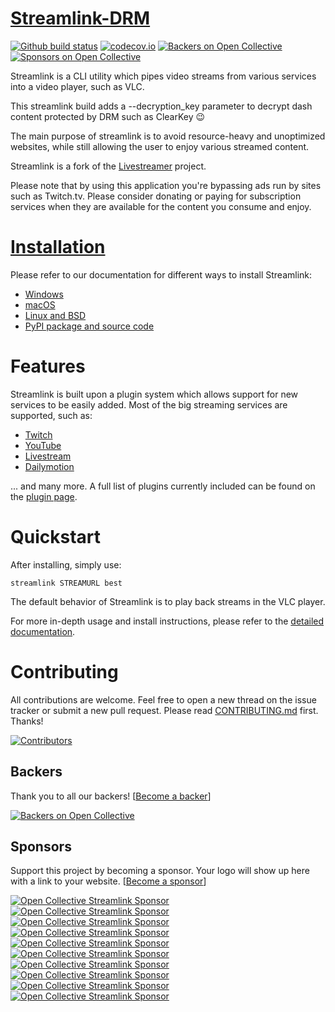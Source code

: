 # [Streamlink-DRM][streamlink-website]

[![Github build status][workflow-status-badge]][workflow-status]
[![codecov.io][codecov-coverage-badge]][codecov-coverage] [![Backers on Open Collective][opencollective-backers-badge]](#backers) [![Sponsors on Open Collective][opencollective-sponsors-badge]](#sponsors)

Streamlink is a CLI utility which pipes video streams from various services into a video player, such as VLC.

This streamlink build adds a --decryption_key parameter to decrypt dash content protected by DRM such as ClearKey 😉

The main purpose of streamlink is to avoid resource-heavy and unoptimized websites, while still allowing the user to enjoy various streamed content.

Streamlink is a fork of the [Livestreamer][livestreamer] project.

Please note that by using this application you're bypassing ads run by
sites such as Twitch.tv. Please consider donating or paying for subscription
services when they are available for the content you consume and enjoy.


# [Installation][streamlink-installation]

Please refer to our documentation for different ways to install Streamlink:

- [Windows][streamlink-installation-windows]
- [macOS][streamlink-installation-macos]
- [Linux and BSD][streamlink-installation-linux-and-bsd]
- [PyPI package and source code][streamlink-installation-pypi-source]

# Features

Streamlink is built upon a plugin system which allows support for new services to be easily added.
Most of the big streaming services are supported, such as:

- [Twitch](https://www.twitch.tv)
- [YouTube](https://www.youtube.com)
- [Livestream](https://livestream.com)
- [Dailymotion](https://www.dailymotion.com)

... and many more. A full list of plugins currently included can be found on the [plugin page][streamlink-plugins].


# Quickstart

After installing, simply use:

```
streamlink STREAMURL best
```

The default behavior of Streamlink is to play back streams in the VLC player.

For more in-depth usage and install instructions, please refer to the [detailed documentation][streamlink-documentation].


# Contributing

All contributions are welcome.
Feel free to open a new thread on the issue tracker or submit a new pull request.
Please read [CONTRIBUTING.md][contributing] first. Thanks!

[![Contributors][opencollective-contributors]][contributors]


## Backers

Thank you to all our backers! \[[Become a backer][opencollective-backer]\]

[![Backers on Open Collective][opencollective-backers-image]][opencollective-backers]


## Sponsors

Support this project by becoming a sponsor. Your logo will show up here with a link to your website. \[[Become a sponsor][opencollective-sponsor]\]

[![Open Collective Streamlink Sponsor](https://opencollective.com/streamlink/sponsor/0/avatar.svg)](https://opencollective.com/streamlink/sponsor/0/website)
[![Open Collective Streamlink Sponsor](https://opencollective.com/streamlink/sponsor/1/avatar.svg)](https://opencollective.com/streamlink/sponsor/1/website)
[![Open Collective Streamlink Sponsor](https://opencollective.com/streamlink/sponsor/2/avatar.svg)](https://opencollective.com/streamlink/sponsor/2/website)
[![Open Collective Streamlink Sponsor](https://opencollective.com/streamlink/sponsor/3/avatar.svg)](https://opencollective.com/streamlink/sponsor/3/website)
[![Open Collective Streamlink Sponsor](https://opencollective.com/streamlink/sponsor/4/avatar.svg)](https://opencollective.com/streamlink/sponsor/4/website)
[![Open Collective Streamlink Sponsor](https://opencollective.com/streamlink/sponsor/5/avatar.svg)](https://opencollective.com/streamlink/sponsor/5/website)
[![Open Collective Streamlink Sponsor](https://opencollective.com/streamlink/sponsor/6/avatar.svg)](https://opencollective.com/streamlink/sponsor/6/website)
[![Open Collective Streamlink Sponsor](https://opencollective.com/streamlink/sponsor/7/avatar.svg)](https://opencollective.com/streamlink/sponsor/7/website)
[![Open Collective Streamlink Sponsor](https://opencollective.com/streamlink/sponsor/8/avatar.svg)](https://opencollective.com/streamlink/sponsor/8/website)
[![Open Collective Streamlink Sponsor](https://opencollective.com/streamlink/sponsor/9/avatar.svg)](https://opencollective.com/streamlink/sponsor/9/website)


  [streamlink-website]: https://streamlink.github.io
  [streamlink-plugins]: https://streamlink.github.io/plugins.html
  [streamlink-documentation]: https://streamlink.github.io/cli.html
  [streamlink-installation]: https://streamlink.github.io/install.html
  [streamlink-installation-windows]: https://streamlink.github.io/install.html#windows
  [streamlink-installation-macos]: https://streamlink.github.io/install.html#macos
  [streamlink-installation-linux-and-bsd]: https://streamlink.github.io/install.html#linux-and-bsd
  [streamlink-installation-pypi-source]: https://streamlink.github.io/install.html#pypi-package-and-source-code
  [livestreamer]: https://github.com/chrippa/livestreamer
  [contributing]: https://github.com/streamlink/streamlink/blob/master/CONTRIBUTING.md
  [changelog]: https://github.com/streamlink/streamlink/blob/master/CHANGELOG.rst
  [contributors]: https://github.com/streamlink/streamlink/graphs/contributors
  [workflow-status]: https://github.com/streamlink/streamlink/actions?query=event%3Apush
  [workflow-status-badge]: https://github.com/streamlink/streamlink/workflows/Test,%20build%20and%20deploy/badge.svg?branch=master&event=push
  [codecov-coverage]: https://codecov.io/github/streamlink/streamlink?branch=master
  [codecov-coverage-badge]: https://codecov.io/github/streamlink/streamlink/coverage.svg?branch=master
  [opencollective-contributors]: https://opencollective.com/streamlink/contributors.svg?width=890
  [opencollective-backer]: https://opencollective.com/streamlink#backer
  [opencollective-backers]: https://opencollective.com/streamlink#backers
  [opencollective-backers-image]: https://opencollective.com/streamlink/backers.svg?width=890
  [opencollective-sponsor]: https://opencollective.com/streamlink#sponsor
  [opencollective-backers-badge]: https://opencollective.com/streamlink/backers/badge.svg
  [opencollective-sponsors-badge]: https://opencollective.com/streamlink/sponsors/badge.svg
